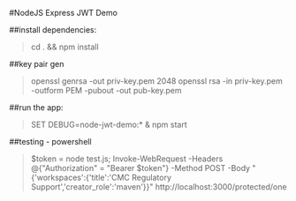 #NodeJS Express JWT Demo

##install dependencies:
> cd . && npm install

##key pair gen
> openssl genrsa -out priv-key.pem 2048
> openssl rsa -in priv-key.pem -outform PEM -pubout -out pub-key.pem

##run the app:
> SET DEBUG=node-jwt-demo:* & npm start

##testing - powershell
> $token = node test.js; Invoke-WebRequest -Headers @{"Authorization" = "Bearer $token"} -Method POST -Body "{'workspaces':{'title':'CMC Regulatory Support','creator_role':'maven'}}" http://localhost:3000/protected/one
